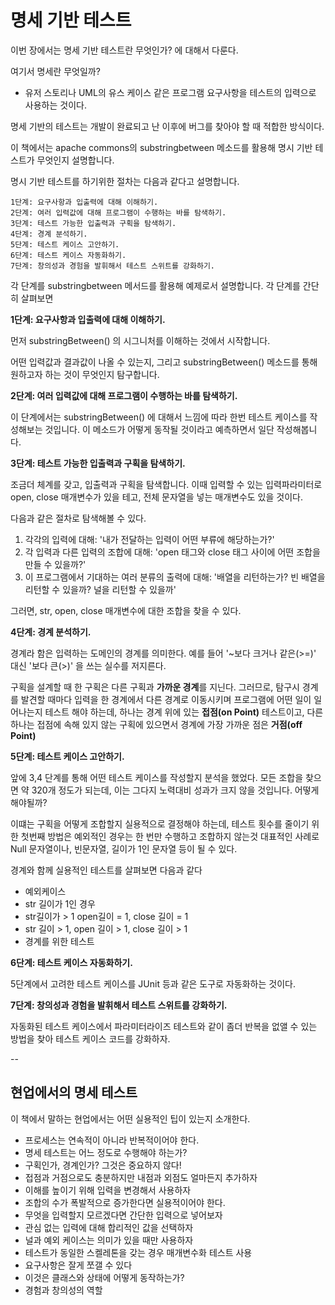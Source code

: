 # 명세 기반 테스트

이번 장에서는 명세 기반 테스트란 무엇인가? 에 대해서 다룬다.

여기서 명세란 무엇일까?

- 유저 스토리나 UML의 유스 케이스 같은 프로그램 요구사항을 테스트의 입력으로 사용하는 것이다.

명세 기반의 테스트는 개발이 완료되고 난 이후에 버그를 찾아야 할 때 적합한 방식이다.

이 책에서는 apache commons의 substringbetween 메소드를 활용해 명시 기반 테스트가 무엇인지 설명합니다.

명시 기반 테스트를 하기위한 절차는 다음과 같다고 설명합니다.

```
1단계: 요구사항과 입출력에 대해 이해하기.
2단계: 여러 입력값에 대해 프로그램이 수행하는 바를 탐색하기.
3단계: 테스트 가능한 입출력과 구획을 탐색하기.
4단계: 경계 분석하기.
5단계: 테스트 케이스 고안하기.
6단계: 테스트 케이스 자동화하기.
7단계: 창의성과 경험을 발휘해서 테스트 스위트를 강화하기.
```

각 단계를 substringbetween 메서드를 활용해 예제로서 설명합니다. 각 단계를 간단히 살펴보면



**1단계: 요구사항과 입출력에 대해 이해하기.**

먼저 substringBetween() 의 시그니처를 이해하는 것에서 시작합니다. 

어떤 입력값과 결과값이 나올 수 있는지, 그리고 substringBetween() 메소드를 통해 원하고자 하는 것이 무엇인지 탐구합니다.



**2단계: 여러 입력값에 대해 프로그램이 수행하는 바를 탐색하기.**

이 단계에서는 substringBetween() 에 대해서 느낌에 따라 한번 테스트 케이스를 작성해보는 것입니다. 이 메소드가 어떻게 동작될 것이라고 예측하면서 일단 작성해봅니다.



**3단계: 테스트 가능한 입출력과 구획을 탐색하기.**

조금더 체계를 갖고, 입출력과 구획을 탐색합니다. 이때 입력할 수 있는 입력파라미터로 open, close 매개변수가 있을 테고, 전체 문자열을 넣는 매개변수도 있을 것이다.

다음과 같은 절차로 탐색해볼 수 있다.

1. 각각의 입력에 대해: '내가 전달하는 입력이 어떤 부류에 해당하는가?'
2. 각 입력과 다른 입력의 조합에 대해: 'open 태그와 close 태그 사이에 어떤 조합을 만들 수 있을까?'
3. 이 프로그램에서 기대하는 여러 분류의 출력에 대해: '배열을 리턴하는가? 빈 배열을 리턴할 수 있을까? 널을 리턴할 수 있을까'

그러면, str, open, close 매개변수에 대한 조합을 찾을 수 있다.



**4단계: 경계 분석하기.**

 경계라 함은 입력하는 도메인의 경계를 의미한다. 예를 들어 '~보다 크거나 같은(>=)' 대신 '보다 큰(>)' 을 쓰는 실수를 저지른다. 

구획을 설계할 때 한 구획은 다른 구획과 **가까운 경계**를 지닌다. 그러므로, 탐구시 경계를 발견할 때마다 입력을 한 경계에서 다른 경계로 이동시키며 프로그램에 어떤 일이 일어나는지 테스트 해야 하는데, 하나는 경계 위에 있는 **접점(on Point)** 테스트이고, 다른 하나는 접점에 속해 있지 않는 구획에 있으면서 경계에 가장 가까운 점은 **거점(off Point)**



**5단계: 테스트 케이스 고안하기.**

앞에 3,4 단계를 통해 어떤 테스트 케이스를 작성할지 분석을 했었다. 모든 조합을 찾으면 약 320개 정도가 되는데, 이는 그다지 노력대비 성과가 크지 않을 것입니다. 어떻게 해야될까?

이떄는 구획을 어떻게 조합할지 실용적으로 결정해야 하는데, 테스트 횟수를 줄이기 위한 첫번째 방법은 예외적인 경우는 한 번만 수행하고 조합하지 않는것 대표적인 사례로 Null 문자열이나, 빈문자열, 길이가 1인 문자열 등이 될 수 있다.

 경계와 함께 실용적인 테스트를 살펴보면 다음과 같다

- 예외케이스
- str 길이가 1인 경우
- str길이가 > 1 open길이 = 1, close 길이 = 1
- str 길이 > 1, open 길이 > 1, close 길이 > 1
- 경계를 위한 테스트

**6단계: 테스트 케이스 자동화하기.**

 5단계에서 고려한 테스트 케이스를 JUnit 등과 같은 도구로 자동화하는 것이다.



**7단계: 창의성과 경험을 발휘해서 테스트 스위트를 강화하기.**

자동화된 테스트 케이스에서 파라미터라이즈 테스트와 같이 좀더 반복을 없앨 수 있는 방법을 찾아 테스트 케이스 코드를 강화하자.



--

## 현업에서의 명세 테스트

이 책에서 말하는 현업에서는 어떤 실용적인 팁이 있는지 소개한다.

- 프로세스는 연속적이 아니라 반복적이어야 한다.
- 명세 테스트는 어느 정도로 수행해야 하는가?
- 구획인가, 경계인가? 그것은 중요하지 않다!
- 접점과 거점으로도 충분하지만 내점과 외점도 얼마든지 추가하자
- 이해를 높이기 위해 입력을 변경해서 사용하자
- 조합의 수가 폭발적으로 증가한다면 실용적이어야 한다.
- 무엇을 입력할지 모르겠다면 간단한 입력으로 넣어보자
- 관심 없는 입력에 대해 합리적인 값을 선택하자
- 널과 예외 케이스는 의미가 있을 때만 사용하자
- 테스트가 동일한 스켈레톤을 갖는 경우 매개변수화 테스트 사용
- 요구사항은 잘게 쪼갤 수 있다
- 이것은 클래스와 상태에 어떻게 동작하는가?
- 경험과 창의성의 역할

